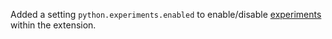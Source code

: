 Added a setting `python.experiments.enabled` to enable/disable [experiments](https://github.com/microsoft/vscode-python/wiki/Experiments) within the extension.